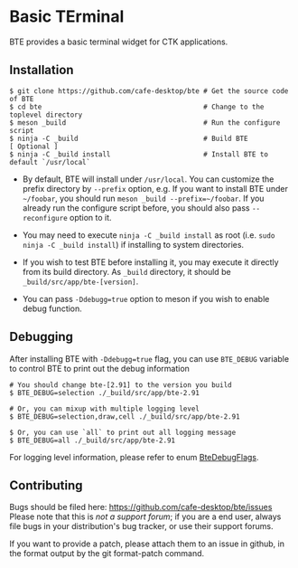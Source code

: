 Basic TErminal
================

BTE provides a basic terminal widget for CTK applications.

Installation
------------

```
$ git clone https://github.com/cafe-desktop/bte # Get the source code of BTE
$ cd bte                                        # Change to the toplevel directory
$ meson _build                                  # Run the configure script
$ ninja -C _build                               # Build BTE
[ Optional ]
$ ninja -C _build install                       # Install BTE to default `/usr/local`
```

* By default, BTE will install under `/usr/local`. You can customize the
prefix directory by `--prefix` option, e.g. If you want to install BTE under
`~/foobar`, you should run `meson _build --prefix=~/foobar`. If you already
run the configure script before, you should also pass `--reconfigure` option to it.

* You may need to execute `ninja -C _build install` as root
(i.e. `sudo ninja -C _build install`) if installing to system directories.

* If you wish to test BTE before installing it, you may execute it directly from
its build directory. As `_build` directory, it should be `_build/src/app/bte-[version]`.

* You can pass `-Ddebugg=true` option to meson if you wish to enable debug function.


Debugging
---------

After installing BTE with `-Ddebugg=true` flag, you can use `BTE_DEBUG` variable to control
BTE to print out the debug information

```
# You should change bte-[2.91] to the version you build
$ BTE_DEBUG=selection ./_build/src/app/bte-2.91

# Or, you can mixup with multiple logging level
$ BTE_DEBUG=selection,draw,cell ./_build/src/app/bte-2.91

$ Or, you can use `all` to print out all logging message
$ BTE_DEBUG=all ./_build/src/app/bte-2.91
```

For logging level information, please refer to enum [BteDebugFlags](src/debug.h).


Contributing
------------

Bugs should be filed here: https://github.com/cafe-desktop/bte/issues
Please note that this is *not a support forum*; if you are a end user,
always file bugs in your distribution's bug tracker, or use their
support forums.

If you want to provide a patch, please attach them to an issue in
github, in the format output by the git format-patch command.
